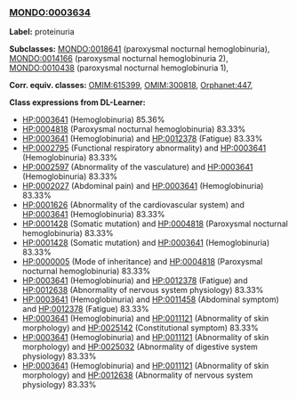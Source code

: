 
### [MONDO:0003634](http://purl.obolibrary.org/obo/MONDO_0003634)
**Label:** proteinuria

**Subclasses:** [MONDO:0018641](http://purl.obolibrary.org/obo/MONDO_0018641) (paroxysmal nocturnal hemoglobinuria), [MONDO:0014166](http://purl.obolibrary.org/obo/MONDO_0014166) (paroxysmal nocturnal hemoglobinuria 2), [MONDO:0010438](http://purl.obolibrary.org/obo/MONDO_0010438) (paroxysmal nocturnal hemoglobinuria 1), 

**Corr. equiv. classes:** [OMIM:615399](http://purl.obolibrary.org/obo/OMIM_615399), [OMIM:300818](http://purl.obolibrary.org/obo/OMIM_300818), [Orphanet:447](http://www.orpha.net/ORDO/Orphanet_447), 

**Class expressions from DL-Learner:**

- [HP:0003641](http://purl.obolibrary.org/obo/HP_0003641) (Hemoglobinuria) 85.36%
- [HP:0004818](http://purl.obolibrary.org/obo/HP_0004818) (Paroxysmal nocturnal hemoglobinuria) 83.33%
- [HP:0003641](http://purl.obolibrary.org/obo/HP_0003641) (Hemoglobinuria) and [HP:0012378](http://purl.obolibrary.org/obo/HP_0012378) (Fatigue) 83.33%
- [HP:0002795](http://purl.obolibrary.org/obo/HP_0002795) (Functional respiratory abnormality) and [HP:0003641](http://purl.obolibrary.org/obo/HP_0003641) (Hemoglobinuria) 83.33%
- [HP:0002597](http://purl.obolibrary.org/obo/HP_0002597) (Abnormality of the vasculature) and [HP:0003641](http://purl.obolibrary.org/obo/HP_0003641) (Hemoglobinuria) 83.33%
- [HP:0002027](http://purl.obolibrary.org/obo/HP_0002027) (Abdominal pain) and [HP:0003641](http://purl.obolibrary.org/obo/HP_0003641) (Hemoglobinuria) 83.33%
- [HP:0001626](http://purl.obolibrary.org/obo/HP_0001626) (Abnormality of the cardiovascular system) and [HP:0003641](http://purl.obolibrary.org/obo/HP_0003641) (Hemoglobinuria) 83.33%
- [HP:0001428](http://purl.obolibrary.org/obo/HP_0001428) (Somatic mutation) and [HP:0004818](http://purl.obolibrary.org/obo/HP_0004818) (Paroxysmal nocturnal hemoglobinuria) 83.33%
- [HP:0001428](http://purl.obolibrary.org/obo/HP_0001428) (Somatic mutation) and [HP:0003641](http://purl.obolibrary.org/obo/HP_0003641) (Hemoglobinuria) 83.33%
- [HP:0000005](http://purl.obolibrary.org/obo/HP_0000005) (Mode of inheritance) and [HP:0004818](http://purl.obolibrary.org/obo/HP_0004818) (Paroxysmal nocturnal hemoglobinuria) 83.33%
- [HP:0003641](http://purl.obolibrary.org/obo/HP_0003641) (Hemoglobinuria) and [HP:0012378](http://purl.obolibrary.org/obo/HP_0012378) (Fatigue) and [HP:0012638](http://purl.obolibrary.org/obo/HP_0012638) (Abnormality of nervous system physiology) 83.33%
- [HP:0003641](http://purl.obolibrary.org/obo/HP_0003641) (Hemoglobinuria) and [HP:0011458](http://purl.obolibrary.org/obo/HP_0011458) (Abdominal symptom) and [HP:0012378](http://purl.obolibrary.org/obo/HP_0012378) (Fatigue) 83.33%
- [HP:0003641](http://purl.obolibrary.org/obo/HP_0003641) (Hemoglobinuria) and [HP:0011121](http://purl.obolibrary.org/obo/HP_0011121) (Abnormality of skin morphology) and [HP:0025142](http://purl.obolibrary.org/obo/HP_0025142) (Constitutional symptom) 83.33%
- [HP:0003641](http://purl.obolibrary.org/obo/HP_0003641) (Hemoglobinuria) and [HP:0011121](http://purl.obolibrary.org/obo/HP_0011121) (Abnormality of skin morphology) and [HP:0025032](http://purl.obolibrary.org/obo/HP_0025032) (Abnormality of digestive system physiology) 83.33%
- [HP:0003641](http://purl.obolibrary.org/obo/HP_0003641) (Hemoglobinuria) and [HP:0011121](http://purl.obolibrary.org/obo/HP_0011121) (Abnormality of skin morphology) and [HP:0012638](http://purl.obolibrary.org/obo/HP_0012638) (Abnormality of nervous system physiology) 83.33%


